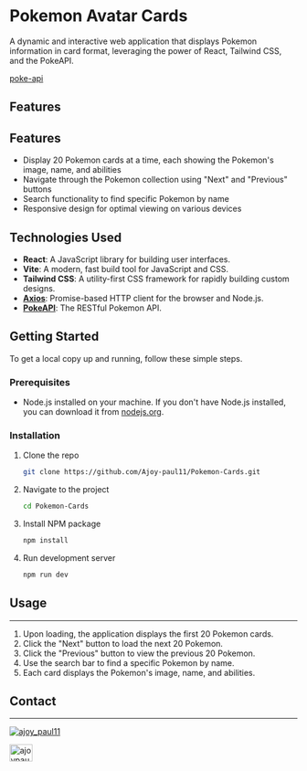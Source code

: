 # Pokemon Avatar Cards

A dynamic and interactive web application that displays Pokemon information in card format, leveraging the power of React, Tailwind CSS, and the PokeAPI.

[poke-api](https://pokeapi.co/api/v2/pokemon)

## Features

## Features

- Display 20 Pokemon cards at a time, each showing the Pokemon's image, name, and abilities
- Navigate through the Pokemon collection using "Next" and "Previous" buttons
- Search functionality to find specific Pokemon by name
- Responsive design for optimal viewing on various devices

## Technologies Used

- **React**: A JavaScript library for building user interfaces.
- **Vite**: A modern, fast build tool for JavaScript and CSS.
- **Tailwind CSS**: A utility-first CSS framework for rapidly building custom designs.
- **[Axios](https://axios-http.com/)**: Promise-based HTTP client for the browser and Node.js.
- **[PokeAPI](https://pokeapi.co/api/v2/pokemon)**: The RESTful Pokemon API.

## Getting Started

To get a local copy up and running, follow these simple steps.

### Prerequisites

- Node.js installed on your machine. If you don't have Node.js installed, you can download it from [nodejs.org](https://nodejs.org/).

### Installation

1. Clone the repo
   ```sh
   git clone https://github.com/Ajoy-paul11/Pokemon-Cards.git
   ```
2. Navigate to the project
   ```sh
   cd Pokemon-Cards
   ```
3. Install NPM package
   ```sh
   npm install
   ```
4. Run development server
   ```sh
   npm run dev
   ```

## Usage

---

1. Upon loading, the application displays the first 20 Pokemon cards.
2. Click the "Next" button to load the next 20 Pokemon.
3. Click the "Previous" button to view the previous 20 Pokemon.
4. Use the search bar to find a specific Pokemon by name.
5. Each card displays the Pokemon's image, name, and abilities.

## Contact

---

<p align="left"> <a href="https://twitter.com/ajoy_paul11" target="blank"><img src="https://img.shields.io/twitter/follow/ajoy_paul11?logo=twitter&style=for-the-badge" alt="ajoy_paul11" /></a> </p>

<a href="https://linkedin.com/in/ajoypaul" target="blank"><img align="center" src="https://raw.githubusercontent.com/rahuldkjain/github-profile-readme-generator/master/src/images/icons/Social/linked-in-alt.svg" alt="ajoypaul" height="30" width="40" /></a>

